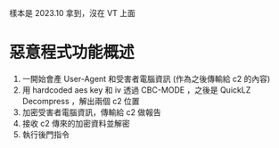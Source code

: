 
樣本是 2023.10 拿到，沒在 VT 上面


# 惡意程式功能概述

1. 一開始會產 User-Agent 和受害者電腦資訊 (作為之後傳輸給 c2 的內容)
2. 用 hardcoded aes key 和 iv 透過 CBC-MODE ，之後是 QuickLZ Decompress ，解出兩個 c2 位置
3. 加密受害者電腦資訊，傳輸給 c2 做報告
4. 接收 c2 傳來的加密資料並解密
5. 執行後門指令
